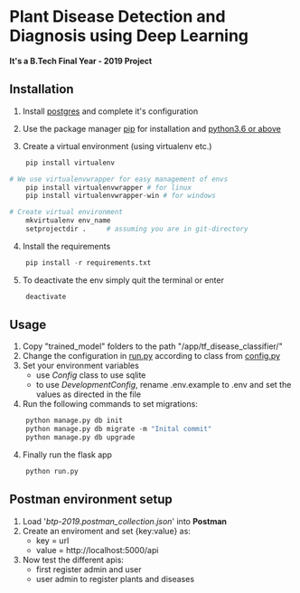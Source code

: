 # Plant Disease Detection and Diagnosis using Deep Learning

**It's a B.Tech Final Year - 2019 Project**

## Installation

1. Install [postgres](https://www.postgresql.org/download/) and complete it's configuration

2. Use the package manager [pip](https://pip.pypa.io/en/stable/installing/) for installation and [python3.6 or above](https://www.python.org/downloads/)

3. Create a virtual environment (using virtualenv etc.)
```python
    pip install virtualenv

# We use virtualenvwrapper for easy management of envs
    pip install virtualenvwrapper # for linux
    pip install virtualenvwrapper-win # for windows

# Create virtual environment
    mkvirtualenv env_name
    setprojectdir .     # assuming you are in git-directory
```
4. Install the requirements
```python
    pip install -r requirements.txt
```
5. To deactivate the env simply quit the terminal or enter
```python
    deactivate
```

## Usage
1. Copy "trained_model" folders to the path "/app/tf_disease_classifier/"
2. Change the configuration in [run.py](/run.py#L10) according to class from [config.py](/app/config.py)
3. Set your environment variables
    * use *Config* class to use sqlite
    * to use *DevelopmentConfig*, rename .env.example to .env and set the values as directed in the file
4. Run the following commands to set migrations:
```python
    python manage.py db init
    python manage.py db migrate -m "Inital commit"
    python manage.py db upgrade
```
4. Finally run the flask app
```python
    python run.py
```

## Postman environment setup
1. Load '*btp-2019.postman_collection.json*' into **Postman**
2. Create an enviroment and set {key:value} as:
    - key = url
    - value = http://localhost:5000/api
3. Now test the different apis:
    - first register admin and user
    - user admin to register plants and diseases